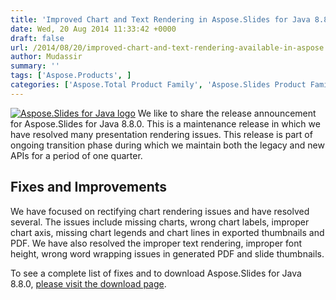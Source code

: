 ```yaml
---
title: 'Improved Chart and Text Rendering in Aspose.Slides for Java 8.8.0'
date: Wed, 20 Aug 2014 11:33:42 +0000
draft: false
url: /2014/08/20/improved-chart-and-text-rendering-available-in-aspose.slides-for-java-8.8.0/
author: Mudassir
summary: ''
tags: ['Aspose.Products', ]
categories: ['Aspose.Total Product Family', 'Aspose.Slides Product Family']
---
```


[![][1]](https://blog.aspose.com/wp-content/uploads/sites/2/2013/08/aspose-Slides-for-Java_100.png) We like to share the release announcement for Aspose.Slides for Java 8.8.0. This is a maintenance release in which we have resolved many presentation rendering issues. This release is part of ongoing transition phase during which we maintain both the legacy and new APIs for a period of one quarter.

## Fixes and Improvements

We have focused on rectifying chart rendering issues and have resolved several. The issues include missing charts, wrong chart labels, improper chart axis, missing chart legends and chart lines in exported thumbnails and PDF. We have also resolved the improper text rendering, improper font height, wrong word wrapping issues in generated PDF and slide thumbnails.

To see a complete list of fixes and to download Aspose.Slides for Java 8.8.0, [please visit the download page][2].




[1]: https://blog.aspose.com/wp-content/uploads/sites/2/2013/08/aspose-Slides-for-Java_100.png "Aspose.Slides for Java logo"
[2]: https://blog.aspose.com/




